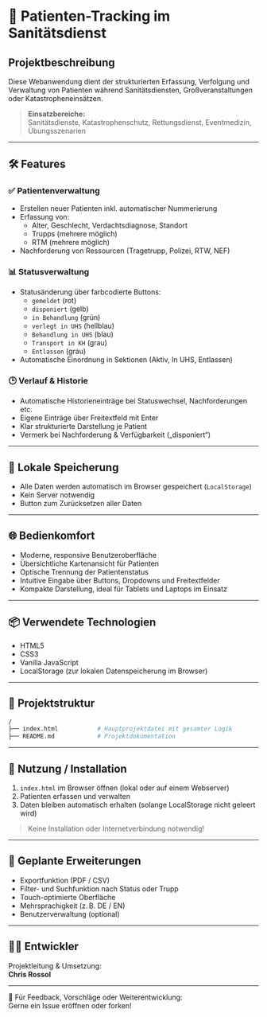 # 🏥 Patienten-Tracking im Sanitätsdienst

## Projektbeschreibung

Diese Webanwendung dient der strukturierten Erfassung, Verfolgung und Verwaltung von Patienten während Sanitätsdiensten, Großveranstaltungen oder Katastropheneinsätzen.

> **Einsatzbereiche:**  
Sanitätsdienste, Katastrophenschutz, Rettungsdienst, Eventmedizin, Übungsszenarien

---

## 🛠 Features

### ✅ Patientenverwaltung
- Erstellen neuer Patienten inkl. automatischer Nummerierung
- Erfassung von:
  - Alter, Geschlecht, Verdachtsdiagnose, Standort
  - Trupps (mehrere möglich)
  - RTM (mehrere möglich)
- Nachforderung von Ressourcen (Tragetrupp, Polizei, RTW, NEF)

### 📊 Statusverwaltung
- Statusänderung über farbcodierte Buttons:
  - `gemeldet` (rot)
  - `disponiert` (gelb)
  - `in Behandlung` (grün)
  - `verlegt in UHS` (hellblau)
  - `Behandlung in UHS` (blau)
  - `Transport in KH` (grau)
  - `Entlassen` (grau)
- Automatische Einordnung in Sektionen (Aktiv, In UHS, Entlassen)

### 🕒 Verlauf & Historie
- Automatische Historieneinträge bei Statuswechsel, Nachforderungen etc.
- Eigene Einträge über Freitextfeld mit Enter
- Klar strukturierte Darstellung je Patient
- Vermerk bei Nachforderung & Verfügbarkeit („disponiert“)

---

## 🧠 Lokale Speicherung
- Alle Daten werden automatisch im Browser gespeichert (`LocalStorage`)
- Kein Server notwendig
- Button zum Zurücksetzen aller Daten

---

## 🌐 Bedienkomfort
- Moderne, responsive Benutzeroberfläche
- Übersichtliche Kartenansicht für Patienten
- Optische Trennung der Patientenstatus
- Intuitive Eingabe über Buttons, Dropdowns und Freitextfelder
- Kompakte Darstellung, ideal für Tablets und Laptops im Einsatz

---

## 📦 Verwendete Technologien
- HTML5  
- CSS3  
- Vanilla JavaScript  
- LocalStorage (zur lokalen Datenspeicherung im Browser)

---

## 💾 Projektstruktur

```bash
/
├── index.html           # Hauptprojektdatei mit gesamter Logik
├── README.md            # Projektdokumentation
```

---

## 🚀 Nutzung / Installation

1. `index.html` im Browser öffnen (lokal oder auf einem Webserver)
2. Patienten erfassen und verwalten
3. Daten bleiben automatisch erhalten (solange LocalStorage nicht geleert wird)

> Keine Installation oder Internetverbindung notwendig!

---

## 🔮 Geplante Erweiterungen

- Exportfunktion (PDF / CSV)
- Filter- und Suchfunktion nach Status oder Trupp
- Touch-optimierte Oberfläche
- Mehrsprachigkeit (z. B. DE / EN)
- Benutzerverwaltung (optional)

---

## 👨‍💻 Entwickler

Projektleitung & Umsetzung:  
**Chris Rossol**

---

📣 Für Feedback, Vorschläge oder Weiterentwicklung:  
Gerne ein Issue eröffnen oder forken!
